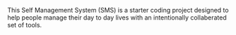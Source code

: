 This Self Management System (SMS) is a starter coding project designed to help people manage their day to day lives with an intentionally collaberated set of tools.
